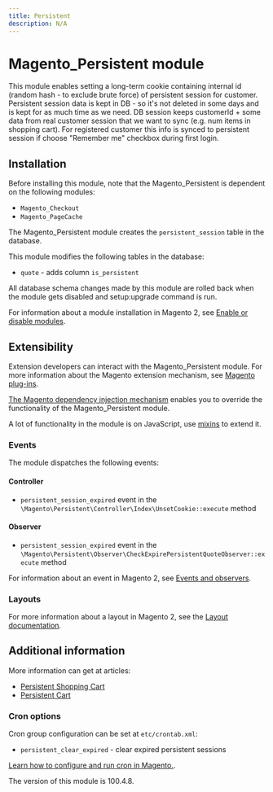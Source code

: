 ```yaml
---
title: Persistent
description: N/A
---
```


# Magento_Persistent module

This module enables setting a long-term cookie containing internal id (random hash - to exclude brute
force) of persistent session for customer. Persistent session data is kept in DB - so it's not deleted in some days and is kept for
as much time as we need. DB session keeps customerId + some data from real customer session that we want to sync (e.g.
num items in shopping cart). For registered customer this info is synced to persistent session if choose "Remember me"
checkbox during first login.

## Installation

Before installing this module, note that the Magento_Persistent is dependent on the following modules:

- `Magento_Checkout`
- `Magento_PageCache`

The Magento_Persistent module creates the `persistent_session` table in the database.

This module modifies the following tables in the database:

- `quote` - adds column `is_persistent`

All database schema changes made by this module are rolled back when the module gets disabled and setup:upgrade command is run.

For information about a module installation in Magento 2, see [Enable or disable modules](https://experienceleague.adobe.com/docs/commerce-operations/installation-guide/tutorials/manage-modules.html).

## Extensibility

Extension developers can interact with the Magento_Persistent module. For more information about the Magento extension mechanism, see [Magento plug-ins](https://developer.adobe.com/commerce/php/development/components/plugins/).

[The Magento dependency injection mechanism](https://developer.adobe.com/commerce/php/development/components/dependency-injection/) enables you to override the functionality of the Magento_Persistent module.

A lot of functionality in the module is on JavaScript, use [mixins](https://developer.adobe.com/commerce/frontend-core/javascript/mixins/) to extend it.

### Events

The module dispatches the following events:

#### Controller

- `persistent_session_expired` event in the `\Magento\Persistent\Controller\Index\UnsetCookie::execute` method

#### Observer

- `persistent_session_expired` event in the `\Magento\Persistent\Observer\CheckExpirePersistentQuoteObserver::execute` method

For information about an event in Magento 2, see [Events and observers](https://developer.adobe.com/commerce/php/development/components/events-and-observers/#events).

### Layouts

For more information about a layout in Magento 2, see the [Layout documentation](https://developer.adobe.com/commerce/frontend-core/guide/layouts/).

## Additional information

More information can get at articles:

- [Persistent Shopping Cart](https://experienceleague.adobe.com/docs/commerce-admin/config/customers/persistent-shopping-cart.html)
- [Persistent Cart](https://experienceleague.adobe.com/docs/commerce-admin/stores-sales/point-of-purchase/cart/cart-persistent.html)

### Cron options

Cron group configuration can be set at `etc/crontab.xml`:

- `persistent_clear_expired` - clear expired persistent sessions

[Learn how to configure and run cron in Magento.](https://experienceleague.adobe.com/docs/commerce-operations/configuration-guide/cli/configure-cron-jobs.html).

<InlineAlert slots="text" />
The version of this module is 100.4.8.
